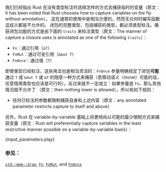 我们已经指出 Rust 在没有类型标注时选择怎样的方式去捕获临时的变量（原文：It has been
noted that Rust chooses how to capture variables on the fly without annotation）。
这在通常的使用中是相当方便的，然而无论何时编写函数这歧义都是不允许的。
闭包的完整类型，包括捕获的类型，都必须类型标注。捕获闭包功能的方式是由下面的
`traits` 来标注类型（原文：The manner of capture a closure uses is annotated as
one of the following `traits`）：

* `Fn`：通过引用（`&T`）
* `FnMut`：通过可变引用（`&mut T`）
* `FnOnce`：通过值（`T`）
	

即使类型已经标注，这些用法也是相当灵活的：`FnOnce` 参量明确规定了闭包**可能**通过
`T` 或 `&mut T` 或 `&T` 的随意一种方式来捕获（若移动语义（move）可能的话，
任意借用类型也应该是可行的）。反过来就不一定成立：如果参量是 `Fn`，那么其他情况就不允许了
（原文：then nothing lower is allowed）。所以有如下规则：

* 任何已标注的参数都限制捕获自身和上述内容（原文：any annotated parameter restricts capture to itself and above）

另外，Rust 在 variable-by-variable 基础上将更倾向以可能的最少限制方式来捕获变量（原文：Rust 
will preferentially capture variables in the least restrictive manner possible on 
a variable-by-variable basis）：

{input_parameters.play}

### 参见：

[`std::mem::drop`][drop], [`Fn`][fn], [`FnMut`][fnmut], and [`FnOnce`][fnonce]

[drop]: http://doc.rust-lang.org/std/mem/fn.drop.html
[fn]: http://doc.rust-lang.org/std/ops/trait.Fn.html
[fnmut]: http://doc.rust-lang.org/std/ops/trait.FnMut.html
[fnonce]: http://doc.rust-lang.org/std/ops/trait.FnOnce.html
